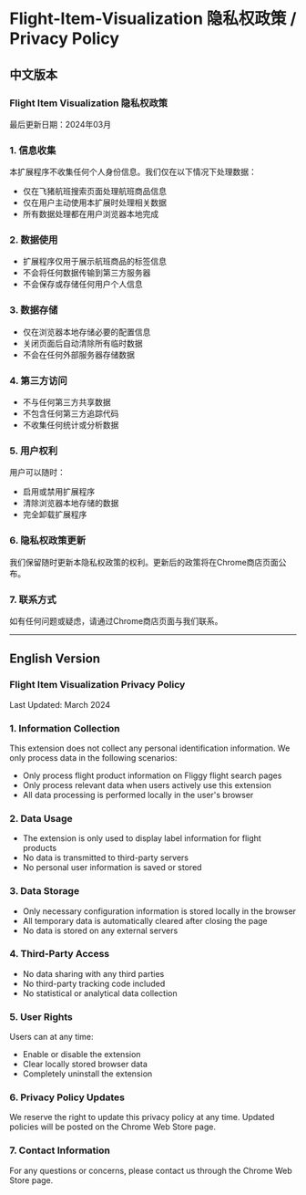# Flight-Item-Visualization 隐私权政策 / Privacy Policy

## 中文版本

### Flight Item Visualization 隐私权政策

最后更新日期：2024年03月

### 1. 信息收集
本扩展程序不收集任何个人身份信息。我们仅在以下情况下处理数据：
- 仅在飞猪航班搜索页面处理航班商品信息
- 仅在用户主动使用本扩展时处理相关数据
- 所有数据处理都在用户浏览器本地完成

### 2. 数据使用
- 扩展程序仅用于展示航班商品的标签信息
- 不会将任何数据传输到第三方服务器
- 不会保存或存储任何用户个人信息

### 3. 数据存储
- 仅在浏览器本地存储必要的配置信息
- 关闭页面后自动清除所有临时数据
- 不会在任何外部服务器存储数据

### 4. 第三方访问
- 不与任何第三方共享数据
- 不包含任何第三方追踪代码
- 不收集任何统计或分析数据

### 5. 用户权利
用户可以随时：
- 启用或禁用扩展程序
- 清除浏览器本地存储的数据
- 完全卸载扩展程序

### 6. 隐私权政策更新
我们保留随时更新本隐私权政策的权利。更新后的政策将在Chrome商店页面公布。

### 7. 联系方式
如有任何问题或疑虑，请通过Chrome商店页面与我们联系。

---

## English Version

### Flight Item Visualization Privacy Policy

Last Updated: March 2024

### 1. Information Collection
This extension does not collect any personal identification information. We only process data in the following scenarios:
- Only process flight product information on Fliggy flight search pages
- Only process relevant data when users actively use this extension
- All data processing is performed locally in the user's browser

### 2. Data Usage
- The extension is only used to display label information for flight products
- No data is transmitted to third-party servers
- No personal user information is saved or stored

### 3. Data Storage
- Only necessary configuration information is stored locally in the browser
- All temporary data is automatically cleared after closing the page
- No data is stored on any external servers

### 4. Third-Party Access
- No data sharing with any third parties
- No third-party tracking code included
- No statistical or analytical data collection

### 5. User Rights
Users can at any time:
- Enable or disable the extension
- Clear locally stored browser data
- Completely uninstall the extension

### 6. Privacy Policy Updates
We reserve the right to update this privacy policy at any time. Updated policies will be posted on the Chrome Web Store page.

### 7. Contact Information
For any questions or concerns, please contact us through the Chrome Web Store page.
